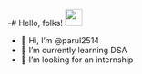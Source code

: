 -# Hello, folks! <img src="https://raw.githubusercontent.com/MartinHeinz/MartinHeinz/master/wave.gif" width="30px">
- 👋 Hi, I’m @parul2514
- 🌱 I’m currently learning DSA
- 💞️ I’m looking for an internship

<!---
parul2514/parul2514 is a ✨ special ✨ repository because its `README.md` (this file) appears on your GitHub profile.
You can click the Preview link to take a look at your changes.
--->
